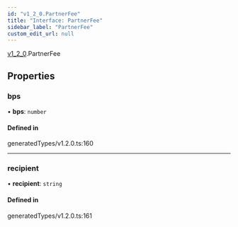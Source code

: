 ```yaml
---
id: "v1_2_0.PartnerFee"
title: "Interface: PartnerFee"
sidebar_label: "PartnerFee"
custom_edit_url: null
---
```


[v1\_2\_0](../namespaces/v1_2_0.md).PartnerFee

## Properties

### bps

• **bps**: `number`

#### Defined in

generatedTypes/v1.2.0.ts:160

___

### recipient

• **recipient**: `string`

#### Defined in

generatedTypes/v1.2.0.ts:161
